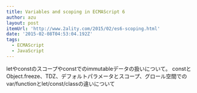 ```yaml
---
title: Variables and scoping in ECMAScript 6
author: azu
layout: post
itemUrl: 'http://www.2ality.com/2015/02/es6-scoping.html'
date: '2015-02-08T04:53:04.192Z'
tags:
  - ECMAScript
  - JavaScript
---
```

letやconstのスコープやconstでのimmutableデータの扱いについて。
constとObject.freeze、TDZ、デフォルトパラメータとスコープ、グロール空間でのvar/functionとlet/const/classの違いについて
